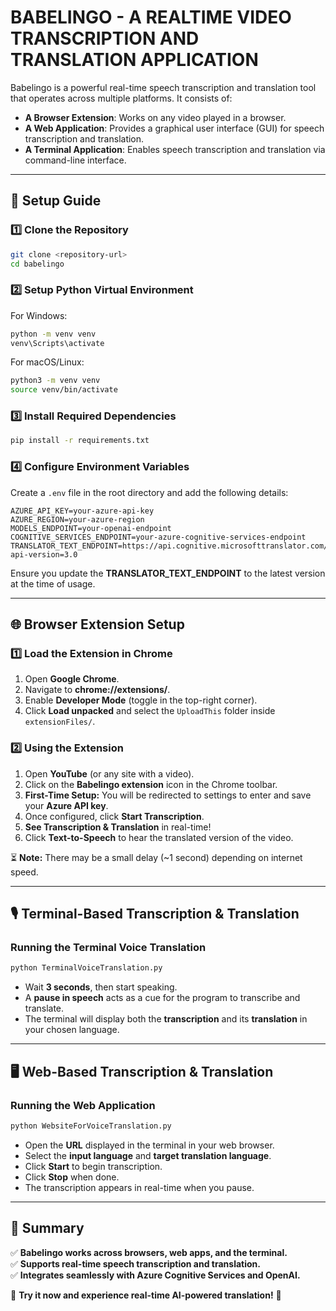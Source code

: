 # BABELINGO - A REALTIME VIDEO TRANSCRIPTION AND TRANSLATION APPLICATION

Babelingo is a powerful real-time speech transcription and translation tool that operates across multiple platforms. It consists of:

- **A Browser Extension**: Works on any video played in a browser.
- **A Web Application**: Provides a graphical user interface (GUI) for speech transcription and translation.
- **A Terminal Application**: Enables speech transcription and translation via command-line interface.

---

## 🚀 Setup Guide

### **1️⃣ Clone the Repository**

```sh
git clone <repository-url>
cd babelingo
```

### **2️⃣ Setup Python Virtual Environment**

For Windows:

```sh
python -m venv venv
venv\Scripts\activate
```

For macOS/Linux:

```sh
python3 -m venv venv
source venv/bin/activate
```

### **3️⃣ Install Required Dependencies**

```sh
pip install -r requirements.txt
```

### **4️⃣ Configure Environment Variables**

Create a `.env` file in the root directory and add the following details:

```
AZURE_API_KEY=your-azure-api-key
AZURE_REGION=your-azure-region
MODELS_ENDPOINT=your-openai-endpoint
COGNITIVE_SERVICES_ENDPOINT=your-azure-cognitive-services-endpoint
TRANSLATOR_TEXT_ENDPOINT=https://api.cognitive.microsofttranslator.com/languages?api-version=3.0
```

Ensure you update the **TRANSLATOR\_TEXT\_ENDPOINT** to the latest version at the time of usage.

---

## 🌐 Browser Extension Setup

### **1️⃣ Load the Extension in Chrome**

1. Open **Google Chrome**.
2. Navigate to **chrome://extensions/**.
3. Enable **Developer Mode** (toggle in the top-right corner).
4. Click **Load unpacked** and select the `UploadThis` folder inside `extensionFiles/`.

### **2️⃣ Using the Extension**

1. Open **YouTube** (or any site with a video).
2. Click on the **Babelingo extension** icon in the Chrome toolbar.
3. **First-Time Setup:** You will be redirected to settings to enter and save your **Azure API key**.
4. Once configured, click **Start Transcription**.
5. **See Transcription & Translation** in real-time!
6. Click **Text-to-Speech** to hear the translated version of the video.

⏳ **Note:** There may be a small delay (\~1 second) depending on internet speed.

---

## 🎙️ Terminal-Based Transcription & Translation

### **Running the Terminal Voice Translation**

```sh
python TerminalVoiceTranslation.py
```

- Wait **3 seconds**, then start speaking.
- A **pause in speech** acts as a cue for the program to transcribe and translate.
- The terminal will display both the **transcription** and its **translation** in your chosen language.

---

## 🖥️ Web-Based Transcription & Translation

### **Running the Web Application**

```sh
python WebsiteForVoiceTranslation.py
```

- Open the **URL** displayed in the terminal in your web browser.
- Select the **input language** and **target translation language**.
- Click **Start** to begin transcription.
- Click **Stop** when done.
- The transcription appears in real-time when you pause.

---

## 📌 Summary

✅ **Babelingo works across browsers, web apps, and the terminal.**\
✅ **Supports real-time speech transcription and translation.**\
✅ **Integrates seamlessly with Azure Cognitive Services and OpenAI.**

🔗 **Try it now and experience real-time AI-powered translation!** 🚀



